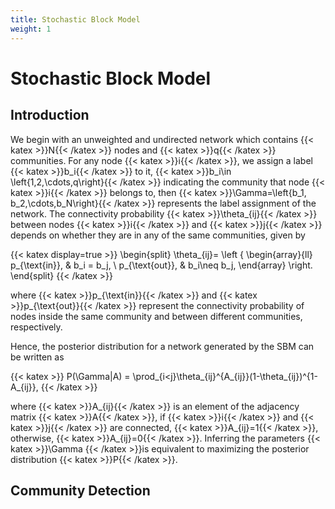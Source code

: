 ```yaml
---
title: Stochastic Block Model
weight: 1
---
```



# Stochastic Block Model

## Introduction

We begin with an unweighted and undirected network which contains {{< katex >}}N{{< /katex >}} nodes and {{< katex >}}q{{< /katex >}} communities. For any node {{< katex >}}i{{< /katex >}}, we assign a label {{< katex >}}b_i{{< /katex >}} to it, {{< katex >}}b_i\in \left\{1,2,\cdots,q\right\}{{< /katex >}} indicating the community that node {{< katex >}}i{{< /katex >}} belongs to, then {{< katex >}}\Gamma=\left\{b_1, b_2,\cdots,b_N\right\}{{< /katex >}} represents the label assignment of the network. The connectivity probability {{< katex >}}\theta_{ij}{{< /katex >}} between nodes {{< katex >}}i{{< /katex >}} and {{< katex >}}j{{< /katex >}} depends on whether they are in any of the same communities, given by

{{< katex display=true >}}
\begin{split}
\theta_{ij}= \left \{
\begin{array}{ll}
p_{\text{in}}, & b_i = b_j, \\
p_{\text{out}}, & b_i\neq b_j,
\end{array}
\right.
\end{split}
{{< /katex >}}

where {{< katex >}}p_{\text{in}}{{< /katex >}} and {{< katex >}}p_{\text{out}}{{< /katex >}} represent the connectivity probability of nodes inside the same community and between different communities, respectively.

Hence, the posterior distribution for a network generated by the SBM can be written as

{{< katex >}} P(\Gamma|A) = \prod_{i<j}\theta_{ij}^{A_{ij}}(1-\theta_{ij})^{1-A_{ij}}, {{< /katex >}}

where {{< katex >}}A_{ij}{{< /katex >}} is an element of the adjacency matrix {{< katex >}}A{{< /katex >}}, if {{< katex >}}i{{< /katex >}} and {{< katex >}}j{{< /katex >}} are connected, {{< katex >}}A_{ij}=1{{< /katex >}}, otherwise, {{< katex >}}A_{ij}=0{{< /katex >}}. Inferring the parameters {{< katex >}}\Gamma {{< /katex >}}is equivalent to maximizing the posterior distribution {{< katex >}}P{{< /katex >}}.


## Community Detection
